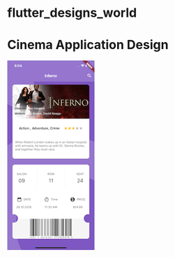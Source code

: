 # flutter_designs_world

# Cinema Application Design 

![](/Cinema_app-ScreenShots/Cinema_app_Main.png)
